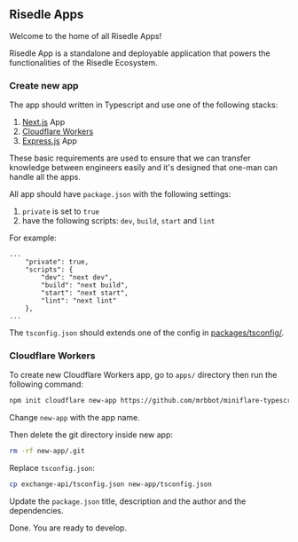 ## Risedle Apps

Welcome to the home of all Risedle Apps!

Risedle App is a standalone and deployable application that powers the
functionalities of the Risedle Ecosystem.

### Create new app

The app should written in Typescript and use one of the following stacks:

1. [Next.js](https://nextjs.org/) App
2. [Cloudflare Workers](https://workers.cloudflare.com/)
3. [Express.js](https://expressjs.com/) App

These basic requirements are used to ensure that we can transfer knowledge
between engineers easily and it's designed that one-man can handle all the apps.

All app should have `package.json` with the following settings:

1.  `private` is set to `true`
2.  have the following scripts: `dev`, `build`, `start` and `lint`

For example:

```
...
    "private": true,
    "scripts": {
        "dev": "next dev",
        "build": "next build",
        "start": "next start",
        "lint": "next lint"
    },
...
```

The `tsconfig.json` should extends one of the config in
[packages/tsconfig/](../packages/tsconfig).


### Cloudflare Workers

To create new Cloudflare Workers app, go to `apps/` directory then run the
following command:

```sh
npm init cloudflare new-app https://github.com/mrbbot/miniflare-typescript-esbuild-jest
```

Change `new-app` with the app name.

Then delete the git directory inside new app:

```sh
rm -rf new-app/.git
```

Replace `tsconfig.json`:

```sh
cp exchange-api/tsconfig.json new-app/tsconfig.json
```

Update the `package.json` title, description and the author and the
dependencies.

Done. You are ready to develop.
